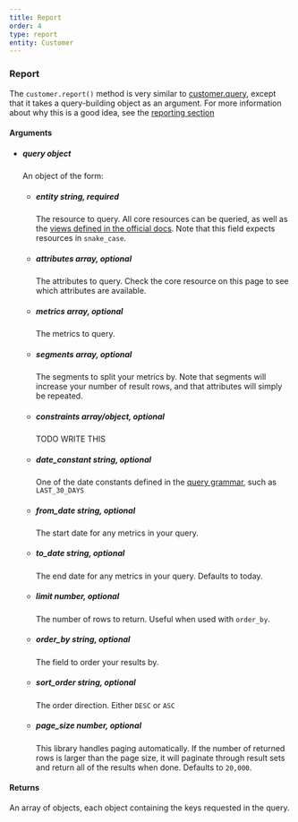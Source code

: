 ```yaml
---
title: Report
order: 4
type: report
entity: Customer 
---
```


### Report

The `customer.report()` method is very similar to [customer.query](/#query), except that it takes a query-building object as an argument. For more information about why this is a good idea, see the [reporting section](/#using-the-query-builder)

#### Arguments

- ##### query *object*
    An object of the form:
    - ##### entity *string, required*
        The resource to query. All core resources can be queried, as well as the [views defined in the official docs](https://developers.google.com/google-ads/api/docs/fields/ad_group_audience_view). Note that this field expects resources in `snake_case`.
    - ##### attributes *array, optional*
        The attributes to query. Check the core resource on this page to see which attributes are available.
    - ##### metrics *array, optional*
        The metrics to query.  
    - ##### segments *array, optional*
        The segments to split your metrics by. Note that segments will increase your number of result rows, and that attributes will simply be repeated.
    - ##### constraints *array/object, optional*
        TODO WRITE THIS
    - ##### date_constant *string, optional*
        One of the date constants defined in the [query grammar](https://developers.google.com/google-ads/api/docs/query/grammar), such as `LAST_30_DAYS`
    - ##### from_date *string, optional*
        The start date for any metrics in your query.
    - ##### to_date *string, optional*
        The end date for any metrics in your query. Defaults to today.
    - ##### limit *number, optional*
        The number of rows to return. Useful when used with `order_by`.
    - ##### order_by *string, optional*
        The field to order your results by.
    - ##### sort_order *string, optional*
        The order direction. Either `DESC` or `ASC`
    - ##### page_size *number, optional*
        This library handles paging automatically. If the number of returned rows is larger than the page size, it will paginate through result sets and return all of the results when done. Defaults to `20,000`.
   
#### Returns

An array of objects, each object containing the keys requested in the query.

